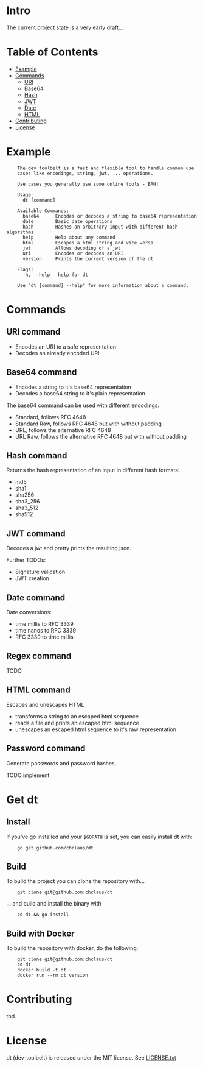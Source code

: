 # Intro
The current project state is a very early draft...

# Table of Contents

- [Example](#example)
- [Commands](#commands)
  * [URI](#uri-command)
  * [Base64](#base64-command)
  * [Hash](#hash-command)
  * [JWT](#jwt-command)
  * [Date](#date-command)
  * [HTML](#html-command)
- [Contributing](#contributing)
- [License](#license)

# Example
        The dev toolbelt is a fast and flexible tool to handle common use
        cases like encodings, string, jwt, ... operations.

        Use cases you generally use some online tools - BAH!

        Usage:
          dt [command]

        Available Commands:
          base64      Encodes or decodes a string to base64 representation
          date        Basic date operations
          hash        Hashes an arbitrary input with different hash algorithms
          help        Help about any command
          html        Escapes a html string and vice versa
          jwt         Allows decoding of a jwt
          uri         Encodes or decodes an URI
          version     Prints the current version of the dt

        Flags:
          -h, --help   help for dt

        Use "dt [command] --help" for more information about a command.

# Commands

## URI command
- Encodes an URI to a safe representation
- Decodes an already encoded URI

## Base64 command
- Encodes a string to it's base64 representation
- Decodes a base64 string to it's plain representation

The base64 command can be used with different encodings:
- Standard, follows RFC 4648
- Standard Raw, follows RFC 4648 but with without padding
- URL, follows the alternative RFC 4648
- URL Raw, follows the alternative RFC 4648 but with without padding

## Hash command
Returns the hash representation of an input in different hash formats:
- md5
- sha1
- sha256
- sha3_256
- sha3_512
- sha512

## JWT command
Decodes a jwt and pretty prints the resulting json.

Further TODOs:
- Signature validation
- JWT creation

## Date command
Date conversions:
- time millis to RFC 3339
- time nanos to RFC 3339
- RFC 3339 to time millis

## Regex command
TODO

## HTML command
Escapes and unescapes HTML
- transforms a string to an escaped html sequence
- reads a file and prints an escaped html sequence
- unescapes an escaped html sequence to it's raw representation


## Password command
Generate passwords and password hashes

TODO implement

# Get dt
## Install
If you've go installed and your `$GOPATH` is set, you can easily install
dt with:

        go get github.com/chclaus/dt

## Build
To build the project you can clone the repository with...

        git clone git@github.com:chclaus/dt

... and build and install the binary with

        cd dt && go install

## Build with Docker
To build the repository with docker, do the following:

        git clone git@github.com:chclaus/dt
        cd dt
        docker build -t dt .
        docker run --rm dt version

# Contributing
tbd.

# License
dt (dev-toolbelt) is released under the MIT license. See [LICENSE.txt](LICENSE.txt)
